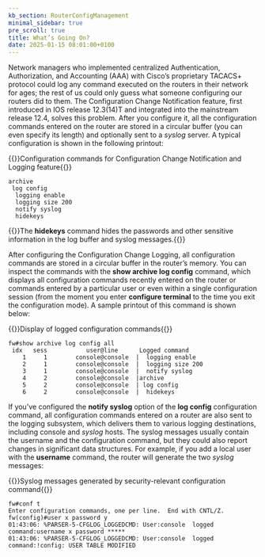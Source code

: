 ```yaml
---
kb_section: RouterConfigManagement
minimal_sidebar: true
pre_scroll: true
title: What’s Going On?
date: 2025-01-15 08:01:00+0100
---
```

Network managers who implemented centralized Authentication, Authorization, and Accounting (AAA) with Cisco’s proprietary TACACS+ protocol could log any command executed on the routers in their network for ages; the rest of us could only guess what someone configuring our routers did to them. The Configuration Change Notification feature, first introduced in IOS release 12.3(14)T and integrated into the mainstream release 12.4, solves this problem. After you configure it, all the configuration commands entered on the router are stored in a circular buffer (you can even specify its length) and optionally sent to a *syslog* server. A typical configuration is shown in the following printout:

{{<cc>}}Configuration commands for Configuration Change Notification and Logging feature{{</cc>}}
```
archive
 log config
  logging enable
  logging size 200
  notify syslog
  hidekeys
```

{{<note>}}The **hidekeys** command hides the passwords and other sensitive information in the log buffer and syslog messages.{{</note>}}

After configuring the Configuration Change Logging, all configuration commands are stored in a circular buffer in the router’s memory. You can inspect the commands with the **show archive log config** command, which displays all configuration commands recently entered on the router or commands entered by a particular user or even within a single configuration session (from the moment you enter **configure terminal** to the time you exit the configuration mode). A sample printout of this command is shown below:

{{<cc>}}Display of logged configuration commands{{</cc>}}
```
fw#show archive log config all
 idx   sess           user@line      Logged command
    1     1        console@console  |  logging enable
    2     1        console@console  |  logging size 200
    3     1        console@console  |  notify syslog
    4     2        console@console  |archive
    5     2        console@console  | log config
    6     2        console@console  |  hidekeys
```

If you’ve configured the **notify syslog** option of the **log config** configuration command, all configuration commands entered on a router are also sent to the logging subsystem, which delivers them to various logging destinations, including console and *syslog* hosts. The syslog messages usually contain the username and the configuration command, but they could also report changes in significant data structures. For example, if you add a local user with the **username** command, the router will generate the two *syslog* messages:

{{<cc>}}Syslog messages generated by security-relevant configuration command{{</cc>}}
```
fw#conf t
Enter configuration commands, one per line.  End with CNTL/Z.
fw(config)#user x password y
01:43:06: %PARSER-5-CFGLOG_LOGGEDCMD: User:console  logged command:username x password *****
01:43:06: %PARSER-5-CFGLOG_LOGGEDCMD: User:console  logged command:!config: USER TABLE MODIFIED
```
